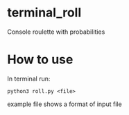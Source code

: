 # terminal_roll
Console roulette with probabilities

# How to use
In terminal run: 
```
python3 roll.py <file>
```

example file shows a format of input file

